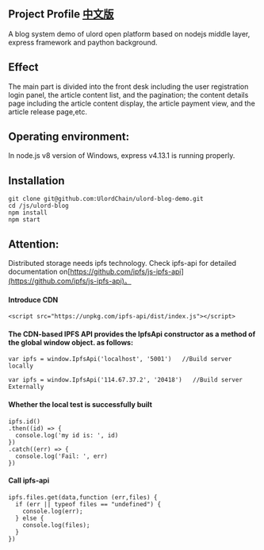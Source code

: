 
Project Profile [中文版](https://github.com/UlordChain/ulord-blog-demo/blob/master/js/READEME_ZH.MD)
------
A blog system demo of ulord open platform based on nodejs middle layer, express framework and paython background.</br>

Effect
------
The main part is divided into the front desk including the user registration login panel, the article content list, and the pagination; the content details page including the article content display, the article payment view, and the article release page,etc.</br>

Operating environment:
------
In node.js v8 version of Windows, express v4.13.1 is running properly.</br>

Installation
------
    git clone git@github.com:UlordChain/ulord-blog-demo.git
    cd /js/ulord-blog  
    npm install  
    npm start

Attention: 
------
Distributed storage needs ipfs technology. Check ipfs-api for detailed documentation on[https://github.com/ipfs/js-ipfs-api](https://github.com/ipfs/js-ipfs-api)。</br>

#### Introduce CDN
    <script src="https://unpkg.com/ipfs-api/dist/index.js"></script>
    
#### The CDN-based IPFS API provides the IpfsApi constructor as a method of the global window object. as follows:

    var ipfs = window.IpfsApi('localhost', '5001')   //Build server locally
    
    var ipfs = window.IpfsApi('114.67.37.2', '20418')   //Build server Externally

#### Whether the local test is successfully built
    ipfs.id()
    .then((id) => {
      console.log('my id is: ', id)
    })
    .catch((err) => {
      console.log('Fail: ', err)
    })
   
#### Call ipfs-api
    ipfs.files.get(data,function (err,files) {
      if (err || typeof files == "undefined") {
        console.log(err);
      } else {
        console.log(files);
      }
    })
